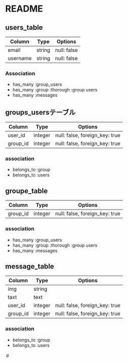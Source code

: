 # README

## users_table
|Column|Type|Options|
|------|----|-------|
|email|string|null: false|
|username|string|null: false|
### Association
- has_many :group_users
- has_many :group :thorough :group users
- has_many :messages
## groups_usersテーブル
|Column|Type|Options|
|------|----|-------|
|user_id|integer|null: false, foreign_key: true|
|group_id|integer|null: false, foreign_key: true|
### association
- belongs_to :group
- belongs_to :users

## groupe_table
|Column|Type|Options|
|------|----|-------|
|group_id|integer|null: false, foreign_key: true|

### association
- has_many :group_users
- has_many :group :thorough :group users
- has_many :messages


## message_table
|Column|Type|Options|
|------|----|-------|
|img|string|
|taxt|text|
|user_id|integer|null: false, foreign_key: true|
|group_id|integer|null: false, foreign_key: true|

### association
- belongs_to :group
- belongs_to :users



＃